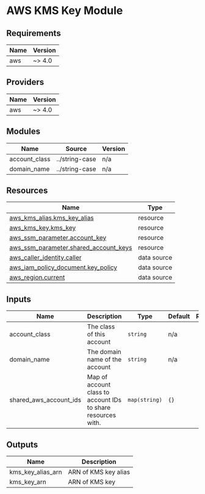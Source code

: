 # AWS KMS Key Module

<!-- BEGIN_TF_DOCS -->

## Requirements

| Name | Version |
|------|---------|
| aws | ~> 4.0 |

## Providers

| Name | Version |
|------|---------|
| aws | ~> 4.0 |

## Modules

| Name | Source | Version |
|------|--------|---------|
| account\_class | ../string-case | n/a |
| domain\_name | ../string-case | n/a |

## Resources

| Name | Type |
|------|------|
| [aws_kms_alias.kms_key_alias](https://registry.terraform.io/providers/hashicorp/aws/latest/docs/resources/kms_alias) | resource |
| [aws_kms_key.kms_key](https://registry.terraform.io/providers/hashicorp/aws/latest/docs/resources/kms_key) | resource |
| [aws_ssm_parameter.account_key](https://registry.terraform.io/providers/hashicorp/aws/latest/docs/resources/ssm_parameter) | resource |
| [aws_ssm_parameter.shared_account_keys](https://registry.terraform.io/providers/hashicorp/aws/latest/docs/resources/ssm_parameter) | resource |
| [aws_caller_identity.caller](https://registry.terraform.io/providers/hashicorp/aws/latest/docs/data-sources/caller_identity) | data source |
| [aws_iam_policy_document.key_policy](https://registry.terraform.io/providers/hashicorp/aws/latest/docs/data-sources/iam_policy_document) | data source |
| [aws_region.current](https://registry.terraform.io/providers/hashicorp/aws/latest/docs/data-sources/region) | data source |

## Inputs

| Name | Description | Type | Default | Required |
|------|-------------|------|---------|:--------:|
| account\_class | The class of this account | `string` | n/a | yes |
| domain\_name | The domain name of the account | `string` | n/a | yes |
| shared\_aws\_account\_ids | Map of account class to account IDs to share resources with. | `map(string)` | `{}` | no |

## Outputs

| Name | Description |
|------|-------------|
| kms\_key\_alias\_arn | ARN of KMS key alias |
| kms\_key\_arn | ARN of KMS key |

<!-- END_TF_DOCS -->
